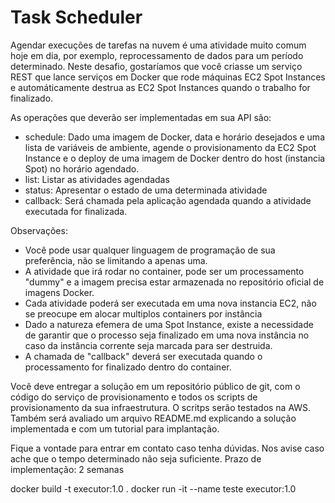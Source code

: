 # Task Scheduler
Agendar execuções de tarefas na nuvem é uma atividade muito comum hoje em dia, por exemplo, reprocessamento de dados para um período determinado.
Neste desafio, gostaríamos que você criasse um serviço REST que lance serviços em Docker que rode máquinas EC2 Spot Instances e automáticamente destrua as
EC2 Spot Instances quando o trabalho for finalizado.

As operações que deverão ser implementadas em sua API são:
 - schedule: Dado uma imagem de Docker, data e horário desejados e uma lista de variáveis de ambiente, agende o provisionamento da EC2 Spot Instance
   e o deploy de uma imagem de Docker dentro do host (instancia Spot) no horário agendado.
 - list: Listar as atividades agendadas
 - status: Apresentar o estado de uma determinada atividade
 - callback: Será chamada pela aplicação agendada quando a atividade executada for finalizada.

Observações:
 - Você pode usar qualquer linguagem de programação de sua preferência, não se limitando a apenas uma.
 - A atividade que irá rodar no container, pode ser um processamento "dummy" e a imagem precisa estar armazenada no repositório oficial de imagens Docker.
 - Cada atividade poderá ser executada em uma nova instancia EC2, não se preocupe em alocar multiplos containers por instância
 - Dado a natureza efemera de uma Spot Instance, existe a necessidade de garantir que o processo seja finalizado em uma
   nova instância no caso da instância corrente seja marcada para ser destruida.
 - A chamada de "callback" deverá ser executada quando o processamento for finalizado dentro do container.

Você deve entregar a solução em um repositório público de git, com o código do serviço de provisionamento e todos os scripts de provisionamento da sua infraestrutura.
O scritps serão testados na AWS.
Também será avaliado um arquivo README.md explicando a solução implementada e com um tutorial para implantação.


Fique a vontade para entrar em contato caso tenha dúvidas. Nos avise caso ache que o tempo determinado não seja suficiente.
Prazo de implementação: 2 semanas


docker build -t executor:1.0 .
docker run -it --name teste executor:1.0